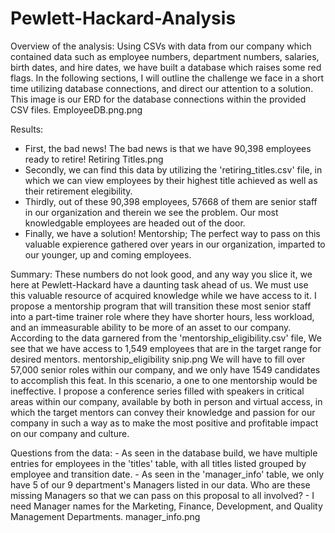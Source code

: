 # Pewlett-Hackard-Analysis

Overview of the analysis:
  Using CSVs with data from our company which contained data such as employee numbers, department numbers, salaries, birth dates, and hire dates, we have built a database
which raises some red flags. In the following sections, I will outline the challenge we face in a short time utilizing database connections, and direct our attention to a
solution. This image is our ERD for the database connections within the provided CSV files. EmployeeDB.png.png

Results:
- First, the bad news! The bad news is that we have 90,398 employees ready to retire! Retiring Titles.png
- Secondly, we can find this data by utilizing the 'retiring_titles.csv' file, in which we can view employees by their highest title achieved as well as their retirement 	  elegibility.   
- Thirdly, out of these 90,398 employees, 57668 of them are senior staff in our organization and therein we see the problem. Our most knowledgable employees are headed 	out of the door.
- Finally, we have a solution! Mentorship; The perfect way to pass on this valuable expierence gathered over years in our organization, imparted to our younger, up and 	coming employees.

Summary: 
	These numbers do not look good, and any way you slice it, we here at Pewlett-Hackard have a daunting task ahead of us. We must use this valuable resource of acquired knowledge while we have access to it. I propose a mentorship program that will transition these most senior staff into a part-time trainer role where they have shorter hours, less workload, and an immeasurable ability to be more of an asset to our company. According to the data garnered from the 'mentorship_eligibility.csv' file, We see that we have access to 1,549 employees that are in the target range for desired mentors. mentorship_eligibility snip.png
	We will have to fill over 57,000 senior roles within our company, and we only have 1549 candidates to accomplish this feat. In this scenario, a one to one mentorship would be ineffective. I propose a conference series filled with speakers in critical areas within our company, available by both in person and virtual access, in which the target mentors can convey their knowledge and passion for our company in such a way as to make the most positive and profitable impact on our company and culture.

Questions from the data: 
	- As seen in the database build, we have multiple entries for employees in the 'titles' table, with all titles listed grouped by employee and transition date.
	- As seen in the 'manager_info' table, we only have 5 of our 9 department's Managers listed in our data. Who are these missing Managers so that we can pass on this proposal to     all involved?
	- I need Manager names for the Marketing, Finance, Development, and Quality Management Departments. manager_info.png

